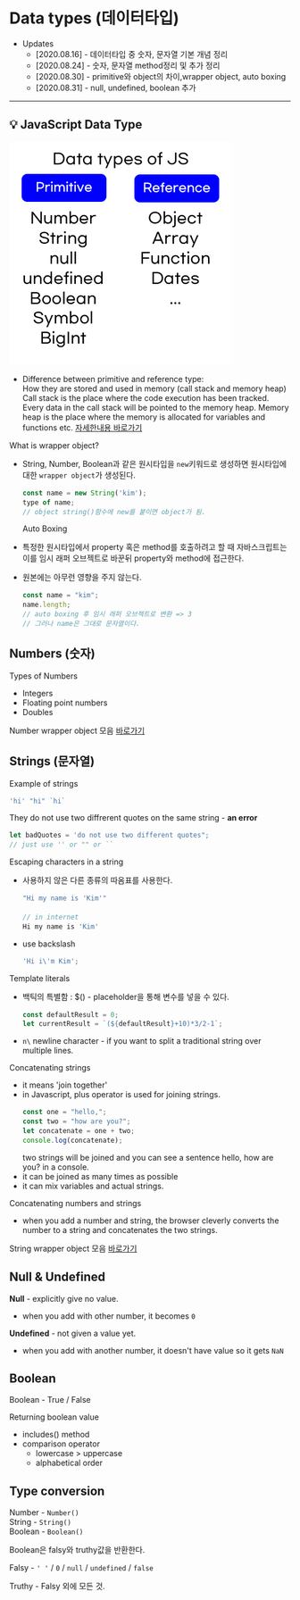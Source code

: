 # Data types (데이터타입)

- Updates
  - [2020.08.16] - 데이터타입 중 숫자, 문자열 기본 개념 정리
  - [2020.08.24] - 숫자, 문자열 method정리 및 추가 정리
  - [2020.08.30] - primitive와 object의 차이,wrapper object, auto boxing
  - [2020.08.31] - null, undefined, boolean 추가

---

## 💡 JavaScript Data Type

![데이터타입종류](../img/datatypes.jpg)

- Difference between primitive and reference type:  
   How they are stored and used in memory (call stack and memory heap)  
   Call stack is the place where the code execution has been tracked. Every data in the call stack will be pointed to the memory heap.
  Memory heap is the place where the memory is allocated for variables and functions etc.
  [자세한내용 바로가기](9.Call-stack-and-Memory-heap.md)  


What is wrapper object?

- String, Number, Boolean과 같은 원시타입을 `new`키워드로 생성하면 원시타입에 대한 `wrapper object`가 생성된다.

  ```javascript
  const name = new String('kim');
  type of name;
  // object string()함수에 new를 붙이면 object가 됨.
  ```

  Auto Boxing

- 특정한 원시타입에서 property 혹은 method를 호출하려고 할 때 자바스크립트는 이를 임시 래퍼 오브젝트로 바꾼뒤 property와 method에 접근한다.
- 원본에는 아무런 영향을 주지 않는다.

  ```javascript
  const name = "kim";
  name.length;
  // auto boxing 후 임시 래퍼 오브젝트로 변환 => 3
  // 그러나 name은 그대로 문자열이다.
  ```

## Numbers (숫자)

Types of Numbers

- Integers
- Floating point numbers
- Doubles

Number wrapper object 모음
[바로가기](4a.Number-method.md)

## Strings (문자열)

Example of strings

```javascript
'hi' "hi" `hi`
```

They do not use two diffrerent quotes on the same string - **an error**

```javascript
let badQuotes = 'do not use two different quotes";
// just use '' or "" or ``
```

Escaping characters in a string

- 사용하지 않은 다른 종류의 따옴표를 사용한다.

  ```javascript
  "Hi my name is 'Kim'"

  // in internet
  Hi my name is 'Kim'
  ```

- use backslash
  ```javascript
  'Hi i\'m Kim';

  ```

Template literals

- 백틱의 특별함 : \$() - placeholder을 통해 변수를 넣을 수 있다.
  ```javascript
  const defaultResult = 0;
  let currentResult = `(${defaultResult}+10)*3/2-1`;
  ```
- `n\` newline character - if you want to split a traditional string over multiple lines.

Concatenating strings

- it means 'join together'
- in Javascript, plus operator is used for joining strings.
  ```javascript
  const one = "hello,";
  const two = "how are you?";
  let concatenate = one + two;
  console.log(concatenate);
  ```
  two strings will be joined and you can see a sentence hello, how are you? in a console.
- it can be joined as many times as possible
- it can mix variables and actual strings.

Concatenating numbers and strings

- when you add a number and string, the browser cleverly converts the number to a string and concatenates the two strings.

String wrapper object 모음
[바로가기](4a.String-wrapper-object.md)

## Null & Undefined

**Null** - explicitly give no value.

- when you add with other number, it becomes `0`

**Undefined** - not given a value yet.

- when you add with another number, it doesn't have value so it gets `NaN`

## Boolean

Boolean - True / False

Returning boolean value

- includes() method
- comparison operator
  - lowercase > uppercase
  - alphabetical order

## Type conversion

Number - `Number()`  
String - `String()`  
Boolean - `Boolean()`

Boolean은 falsy와 truthy값을 반환한다.

Falsy - `' '` / `0` / `null` / `undefined` / `false`

Truthy - Falsy 외에 모든 것.
